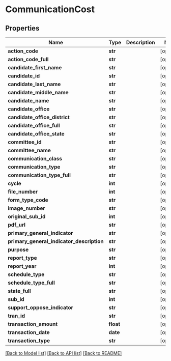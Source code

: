 # CommunicationCost

## Properties
Name | Type | Description | Notes
------------ | ------------- | ------------- | -------------
**action_code** | **str** |  | [optional] 
**action_code_full** | **str** |  | [optional] 
**candidate_first_name** | **str** |  | [optional] 
**candidate_id** | **str** |  | [optional] 
**candidate_last_name** | **str** |  | [optional] 
**candidate_middle_name** | **str** |  | [optional] 
**candidate_name** | **str** |  | [optional] 
**candidate_office** | **str** |  | [optional] 
**candidate_office_district** | **str** |  | [optional] 
**candidate_office_full** | **str** |  | [optional] 
**candidate_office_state** | **str** |  | [optional] 
**committee_id** | **str** |  | [optional] 
**committee_name** | **str** |  | [optional] 
**communication_class** | **str** |  | [optional] 
**communication_type** | **str** |  | [optional] 
**communication_type_full** | **str** |  | [optional] 
**cycle** | **int** |  | [optional] 
**file_number** | **int** |  | [optional] 
**form_type_code** | **str** |  | [optional] 
**image_number** | **str** |  | [optional] 
**original_sub_id** | **int** |  | [optional] 
**pdf_url** | **str** |  | [optional] 
**primary_general_indicator** | **str** |  | [optional] 
**primary_general_indicator_description** | **str** |  | [optional] 
**purpose** | **str** |  | [optional] 
**report_type** | **str** |  | [optional] 
**report_year** | **int** |  | [optional] 
**schedule_type** | **str** |  | [optional] 
**schedule_type_full** | **str** |  | [optional] 
**state_full** | **str** |  | [optional] 
**sub_id** | **int** |  | [optional] 
**support_oppose_indicator** | **str** |  | [optional] 
**tran_id** | **str** |  | [optional] 
**transaction_amount** | **float** |  | [optional] 
**transaction_date** | **date** |  | [optional] 
**transaction_type** | **str** |  | [optional] 

[[Back to Model list]](../README.md#documentation-for-models) [[Back to API list]](../README.md#documentation-for-api-endpoints) [[Back to README]](../README.md)


